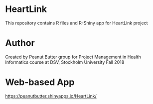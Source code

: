 # HeartLink
This repository contains R files and R-Shiny app for HeartLink project

# Author
Created by Peanut Butter group for Project Management in Health Informatics course at DSV, Stockholm University Fall 2018

# Web-based App
https://peanutbutter.shinyapps.io/HeartLink/
